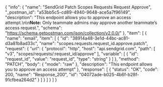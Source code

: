 {
  "info": {
    "name": "SendGrid Patch Scopes Requests Request  Approve",
    "_postman_id": "a53bb5c5-cd89-4940-9648-ace5a7f96149",
    "description": "This endpoint allows you to approve an access attempt.\n\n**Note:** Only teammate admins may approve another teammate’s access request.",
    "schema": "https://schema.getpostman.com/json/collection/v2.0.0/"
  },
  "item": [
    {
      "name": "email",
      "item": [
        {
          "id": "38914a48-3e1d-44bc-ac81-d3a81b8ad33c",
          "name": "scopes.requests.request_id.approve.patch",
          "request": {
            "url": {
              "protocol": "http",
              "host": "api.sendgrid.com",
              "path": [
                "v3",
                "scopes/requests/:request_id/approve"
              ],
              "variable": [
                {
                  "id": "request_id",
                  "value": "request_id",
                  "type": "string"
                }
              ]
            },
            "method": "PATCH",
            "body": {
              "mode": "raw"
            },
            "description": "This endpoint allows you to approve an access attempt"
          },
          "response": [
            {
              "status": "OK",
              "code": 200,
              "name": "Response_200",
              "id": "04072ade-b025-4b6f-b28f-91cfbea264d2"
            }
          ]
        }
      ]
    }
  ]
}
